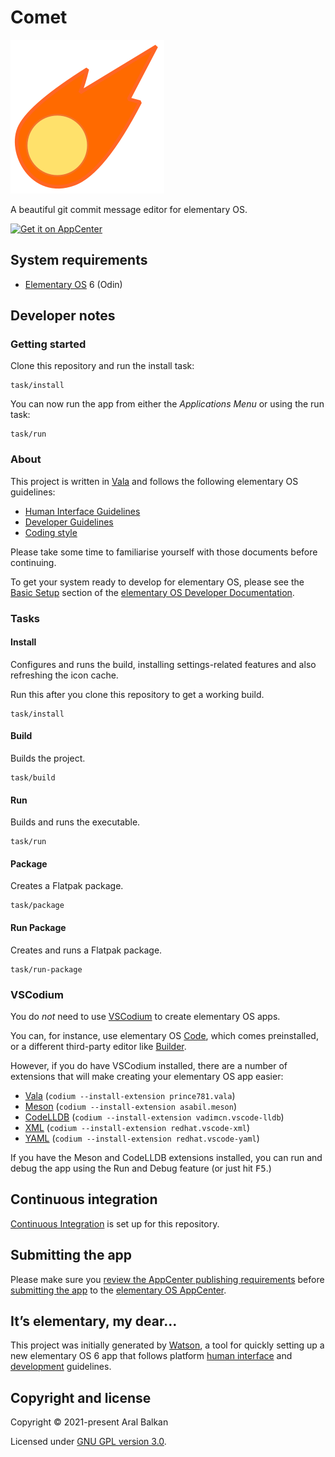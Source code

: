 # Comet

![Comet icon](./data/comet-128.svg)

A beautiful git commit message editor for elementary OS. 

[![Get it on AppCenter](https://appcenter.elementary.io/badge.svg)](https://appcenter.elementary.io/com.github.small_tech.comet)

## System requirements

  - [Elementary OS](https://elementary.io) 6 (Odin)

## Developer notes

### Getting started

Clone this repository and run the install task:

```shell
task/install
```

You can now run the app from either the _Applications Menu_ or using the run task:

```shell
task/run
```

### About

This project is written in [Vala](https://valadoc.org/) and follows the following elementary OS guidelines:

  - [Human Interface Guidelines](https://docs.elementary.io/hig/)
  - [Developer Guidelines](https://docs.elementary.io/develop/)
  - [Coding style](https://docs.elementary.io/develop/writing-apps/code-style)

Please take some time to familiarise yourself with those documents before continuing.

To get your system ready to develop for elementary OS, please see the [Basic Setup](https://docs.elementary.io/develop/writing-apps/the-basic-setup) section of the [elementary OS Developer Documentation](https://docs.elementary.io/develop/).

### Tasks

#### Install

Configures and runs the build, installing settings-related features and also refreshing the icon cache.

Run this after you clone this repository to get a working build.

```shell
task/install
```

#### Build

Builds the project.

```shell
task/build
```


#### Run

Builds and runs the executable.

```shell
task/run
```

#### Package

Creates a Flatpak package.

```shell
task/package
```

#### Run Package

Creates and runs a Flatpak package.

```shell
task/run-package
```

### VSCodium

You do _not_ need to use [VSCodium](https://vscodium.com) to create elementary OS apps.

You can, for instance, use elementary OS [Code](https://docs.elementary.io/develop/writing-apps/the-basic-setup#code), which comes preinstalled, or a different third-party editor like [Builder](https://apps.gnome.org/en/app/org.gnome.Builder/).

However, if you do have VSCodium installed, there are a number of extensions that will make creating your elementary OS app easier:

  - [Vala](https://github.com/Prince781/vala-vscode) (`codium --install-extension prince781.vala`)
  - [Meson](https://github.com/asabil/vscode-meson) (`codium --install-extension asabil.meson`)
  - [CodeLLDB](https://github.com/vadimcn/vscode-lldb) (`codium --install-extension vadimcn.vscode-lldb`)
  - [XML](https://github.com/redhat-developer/vscode-xml) (`codium --install-extension redhat.vscode-xml`)
  - [YAML](https://github.com/redhat-developer/vscode-yaml) (`codium --install-extension redhat.vscode-yaml`)

If you have the Meson and CodeLLDB extensions installed, you can run and debug the app using the Run and Debug feature (or just hit <kbd>F5</kbd>.)

## Continuous integration

[Continuous Integration](https://docs.elementary.io/develop/writing-apps/our-first-app/continuous-integration) is set up for this repository.

## Submitting the app

Please make sure you [review the AppCenter publishing requirements](https://docs.elementary.io/develop/appcenter/publishing-requirements) before [submitting the app](https://developer.elementary.io/) to the [elementary OS AppCenter](https://appcenter.elementary.io/).

## It’s elementary, my dear…

This project was initially generated by [Watson](https://github.com/small-tech/watson), a tool for quickly setting up a new elementary OS 6 app that follows platform [human interface](https://docs.elementary.io/hig/) and [development](https://docs.elementary.io/develop/) guidelines.

## Copyright and license

Copyright &copy; 2021-present Aral Balkan

Licensed under [GNU GPL version 3.0](./LICENSE).
